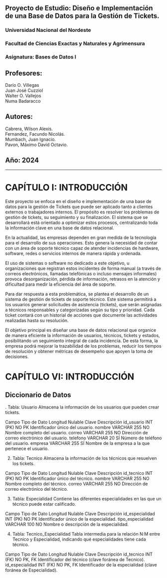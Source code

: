 ## Proyecto de Estudio: Diseño e Implementación de una Base de Datos para la Gestión de Tickets.  
### Universidad Nacional del Nordeste  
### Facultad de Ciencias Exactas y Naturales y Agrimensura

### Asignatura: Bases de Datos I  
## Profesores:  
Darío O. Villegas    
Juan José Cuzziol    
Walter O. Vallejos    
Numa Badaracco

## Autores:  
Cabrera, Wilson Alexis.    
Fernandez, Facundo Nicolás.    
Mumbach, Juan Ignacio.    
Pavon, Máximo David Octavio.

## Año: 2024

- - -  

# CAPÍTULO I: INTRODUCCIÓN

Este proyecto se enfoca en el diseño e implementación de una base de datos para la gestión de Tickets que puede ser aplicado tanto a clientes externos o trabajadores internos. El propósito es resolver los problemas de gestión de tickets, su seguimiento y su finalización. El sistema que se desarrollará está orientado a optimizar estos procesos, centralizando toda la información clave en una base de datos relacional.

En la actualidad, las empresas dependen en gran medida de la tecnología para el desarrollo de sus operaciones. Esto genera la necesidad de contar con un área de soporte técnico capaz de atender incidencias de hardware, software, redes o servicios internos de manera rápida y ordenada.

El uso de sistemas o software no dedicado a este objetivo, u organizaciones que registran estos incidentes de forma manual (a través de correos electrónicos, llamadas telefónicas o incluso mensajes informales) provoca desorganización, pérdida de información, retrasos en la atención y dificultad para medir la eficiencia del área de soporte.

Para dar respuesta a esta problemática, se plantea el desarrollo de un sistema de gestión de tickets de soporte técnico. Este sistema permitirá a los usuarios generar solicitudes de asistencia (tickets), que serán asignadas a técnicos responsables y categorizadas según su tipo y prioridad. Cada ticket contará con un historial de acciones que documente las actividades realizadas hasta su resolución.

El objetivo principal es diseñar una base de datos relacional que organice de manera eficiente la información de usuarios, técnicos, tickets y estados, posibilitando un seguimiento integral de cada incidencia. De esta forma, la empresa podrá mejorar la trazabilidad de los problemas, reducir los tiempos de resolución y obtener métricas de desempeño que apoyen la toma de decisiones.

# CAPÍTULO VI: INTRODUCCIÓN

## Diccionario de Datos

. Tabla: Usuario
Almacena la información de los usuarios que pueden crear tickets.

Campo	Tipo de Dato	Longitud	Nulable	Clave	Descripción
id_usuario	INT	(PK)	NO	PK	Identificador único del usuario.
nombre	VARCHAR	255	NO		Nombre completo del usuario.
correo	VARCHAR	255	NO		Dirección de correo electrónico del usuario.
telefono	VARCHAR	20	SÍ		Número de teléfono del usuario.
empresa	VARCHAR	255	SÍ		Nombre de la empresa a la que pertenece el usuario.


2. Tabla: Tecnico
Almacena la información de los técnicos que resuelven los tickets.

Campo	Tipo de Dato	Longitud	Nulable	Clave	Descripción
id_tecnico	INT	(PK)	NO	PK	Identificador único del técnico.
nombre	VARCHAR	255	NO		Nombre completo del técnico.
correo	VARCHAR	255	NO		Dirección de correo electrónico del técnico.


3. Tabla: Especialidad
Contiene las diferentes especialidades en las que un técnico puede estar calificado.

Campo	Tipo de Dato	Longitud	Nulable	Clave	Descripción
id_especialidad	INT	(PK)	NO	PK	Identificador único de la especialidad.
tipo_especialidad	VARCHAR	100	NO		Nombre o descripción de la especialidad.


4. Tabla: Tecnico_Especialidad
Tabla intermedia para la relación N:M entre Tecnico y Especialidad, indicando qué especialidades tiene cada técnico.

Campo	Tipo de Dato	Longitud	Nulable	Clave	Descripción
id_tecnico	INT	(FK)	NO	PK, FK	Identificador del técnico (clave foránea de Tecnico).
id_especialidad	INT	(FK)	NO	PK, FK	Identificador de la especialidad (clave foránea de Especialidad).





